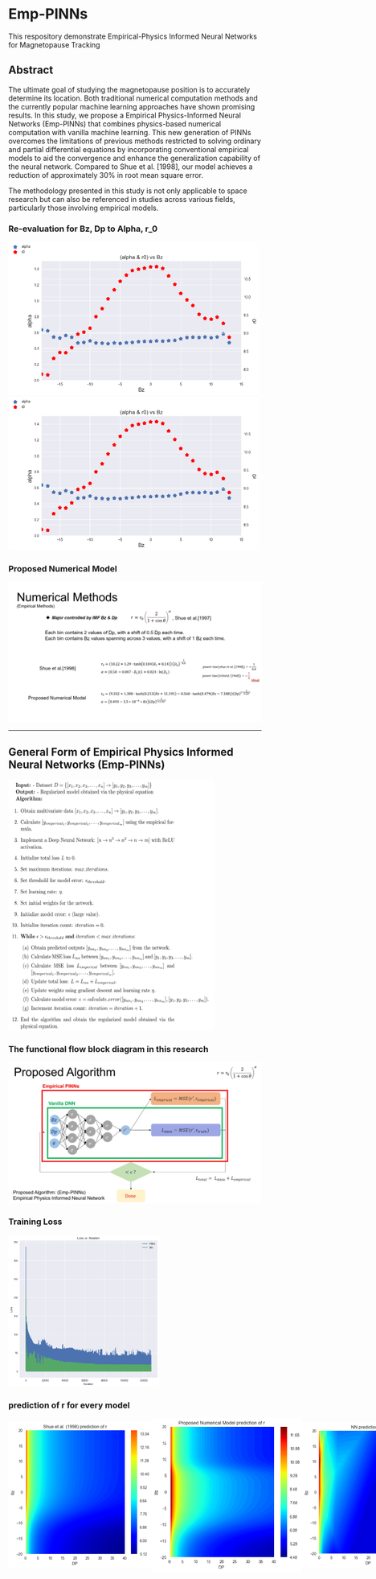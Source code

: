 # Emp-PINNs
This respository demonstrate Empirical-Physics Informed Neural Networks for Magnetopause Tracking

## Abstract
The ultimate goal of studying the magnetopause position is to accurately determine its location. Both traditional numerical computation methods and the currently popular machine learning approaches have shown promising results. In this study, we propose a Empirical Physics-Informed Neural Networks (Emp-PINNs) that combines physics-based numerical computation with vanilla machine learning. This new generation of PINNs overcomes the limitations of previous methods restricted to solving ordinary and partial differential equations by incorporating conventional empirical models to aid the convergence and enhance the generalization capability of the neural network. Compared to Shue et al. [1998], our model achieves a reduction of approximately 30% in root mean square error.

The methodology presented in this study is not only applicable to space research but can also be referenced in studies across various fields, particularly those involving empirical models.

### Re-evaluation for Bz, Dp to Alpha, r_0
<img src="Image/image_alpha_r0_bz.png" alt="image_bz_alpha_r0" width="500">

<img src="Image/image_alpha_r0_bz.png" alt="image_dp_alpha_r0" width="500">

### Proposed Numerical Model
<img src="Image/proposed_numerical.jpg" alt="proposed_numerical_model">

-------------------------------------------------------------------------------------
## General Form of Empirical Physics Informed Neural Networks (Emp-PINNs)
<img src="Image/algorithm.png" alt="algorithm" width="410" height="500">


### The functional flow block diagram in this research
<img src="Image/proposed_algorithm_ffbd.jpg" alt="ffbd">

### Training Loss
<img src="Image/training_loss.png" alt="loss" width="300">


### prediction of r for every model
<div style="display: flex; align-items: center;">
  <img src="Image/image_shue.png" alt="圖片2描述" style="width: 300px; height: auto;">
  <img src="Image/image_proposed.png" alt="圖片2描述" style="width: 300px; height: auto;">
  <img src="Image/image_nn.png" alt="圖片2描述" style="width: 300px; height: auto;">
  <img src="Image/image_pinn_shue.png" alt="圖片1描述" style="width: 300px; height: auto;">
  <img src="Image/image_pinn_hou.png" alt="圖片2描述" style="width: 300px; height: auto;">
  
</div>

